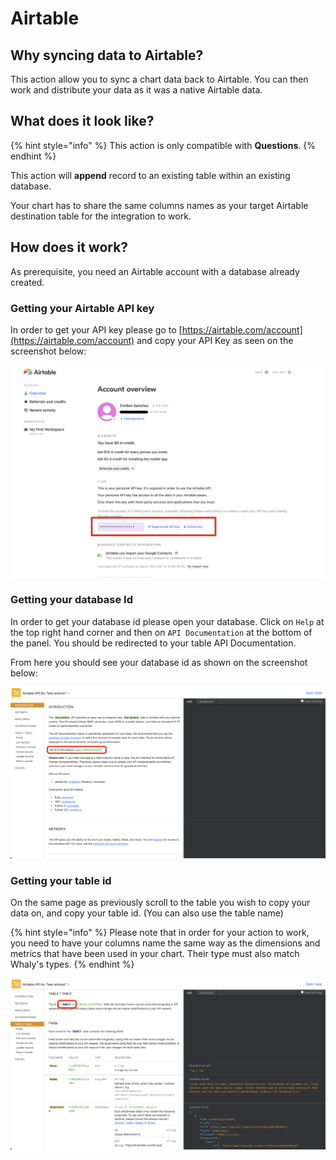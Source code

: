 # Airtable

## Why syncing data to Airtable?

This action allow you to sync a chart data back to Airtable. You can then work and distribute your data as it was a native Airtable data.

## What does it look like?

{% hint style="info" %}
This action is only compatible with **Questions**.
{% endhint %}

This action will **append** record to an existing table within an existing database.

Your chart has to share the same columns names as your target Airtable destination table for the integration to work.

## How does it work?

As prerequisite, you need an Airtable account with a database already created.

### Getting your Airtable API key

In order to get your API key please go to [https://airtable.com/account](https://airtable.com/account) and copy your API Key as seen on the screenshot below:

![Your Airtable API Key](<../../.gitbook/assets/image (182).png>)

### Getting your database Id

In order to get your database id please open your database. Click on `Help` at the top right hand corner and then on `API Documentation` at the bottom of the panel. You should be redirected to your table API Documentation.&#x20;

From here you should see your database id as shown on the screenshot below:

![Your database id](<../../.gitbook/assets/image (196).png>)

### Getting your table id

On the same page as previously scroll to the table you wish to copy your data on, and copy your table id. (You can also use the table name)

{% hint style="info" %}
Please note that in order for your action to work, you need to have your columns name the same way as the dimensions and metrics that have been used in your chart. Their type must also match Whaly's types.
{% endhint %}

![Your table name](<../../.gitbook/assets/image (194).png>)
